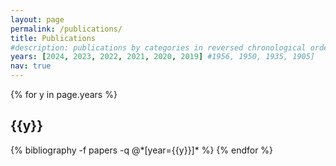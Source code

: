```yaml
---
layout: page
permalink: /publications/
title: Publications
#description: publications by categories in reversed chronological order. generated by jekyll-scholar.
years: [2024, 2023, 2022, 2021, 2020, 2019] #1956, 1950, 1935, 1905]
nav: true
---
```


<div class="publications">

{% for y in page.years %}
  <h2 class="year">{{y}}</h2>
  {% bibliography -f papers -q @*[year={{y}}]* %}
{% endfor %}

</div>
